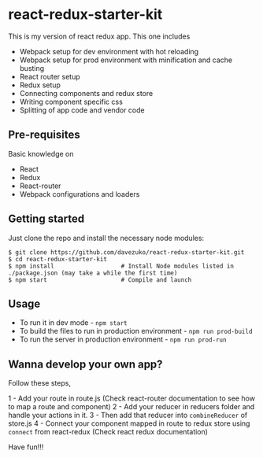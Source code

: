 # react-redux-starter-kit

This is my version of react redux app. This one includes

* Webpack setup for dev environment with hot reloading
* Webpack setup for prod environment with minification and cache busting
* React router setup
* Redux setup
* Connecting components and redux store
* Writing component specific css
* Splitting of app code and vendor code

## Pre-requisites

Basic knowledge on

* React
* Redux
* React-router
* Webpack configurations and loaders


## Getting started

Just clone the repo and install the necessary node modules:

```shell
$ git clone https://github.com/davezuko/react-redux-starter-kit.git
$ cd react-redux-starter-kit
$ npm install                   # Install Node modules listed in ./package.json (may take a while the first time)
$ npm start                     # Compile and launch
```
## Usage

* To run it in dev mode - `npm start`
* To build the files to run in production environment - `npm run prod-build`
* To run the server in production environment - `npm run prod-run`

## Wanna develop your own app?

Follow these steps,

1 - Add your route in route.js (Check react-router documentation to see how to map a route and component)
2 - Add your reducer in reducers folder and handle your actions in it.
3 - Then add that reducer into `combineReducer` of store.js
4 - Connect your component mapped in route to redux store using `connect` from react-redux (Check react redux documentation)

Have fun!!!
